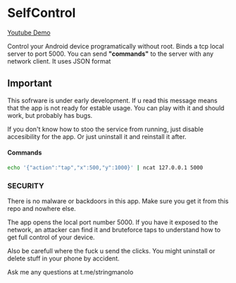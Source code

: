 # SelfControl

[Youtube Demo](https://youtube.com/watch?v=4BiNTJSltBQ)

Control your Android device programatically without root. 
Binds a tcp local server to port 5000. 
You can send **"commands"** to the server with any network client.
It uses JSON format  

## Important
This sofrware is under early development. If u read this message means that the app is not ready for estable usage. You can play with it and should work, but probably has bugs.

If you don't know how to stoo the service from running, just disable accesibility for the app. Or just uninstall it and reinstall it after.

#### **Commands**
```bash
echo '{"action":"tap","x":500,"y":1000}' | ncat 127.0.0.1 5000
```

### SECURITY
There is no malware or backdoors in this app. Make sure you get it from this repo and nowhere else. 

The app opens the local port number 5000. If you have it exposed to the network, an attacker can find it and bruteforce taps to understand how to get full control of your device. 

Also be carefull where the fuck u send the clicks. You might uninstall or delete stuff in your phone by accident. 

Ask me any questions at t.me/stringmanolo

